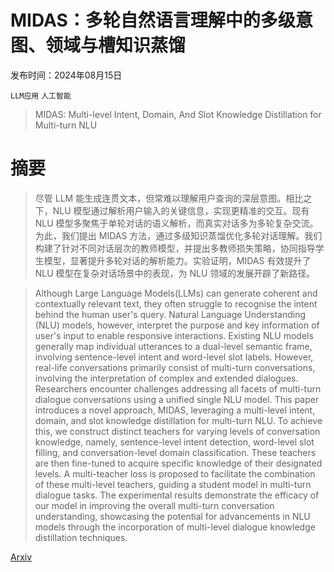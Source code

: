 # MIDAS：多轮自然语言理解中的多级意图、领域与槽知识蒸馏

发布时间：2024年08月15日

`LLM应用` `人工智能`

> MIDAS: Multi-level Intent, Domain, And Slot Knowledge Distillation for Multi-turn NLU

# 摘要

> 尽管 LLM 能生成连贯文本，但常难以理解用户查询的深层意图。相比之下，NLU 模型通过解析用户输入的关键信息，实现更精准的交互。现有 NLU 模型多聚焦于单轮对话的语义解析，而真实对话多为多轮复杂交流。为此，我们提出 MIDAS 方法，通过多级知识蒸馏优化多轮对话理解。我们构建了针对不同对话层次的教师模型，并提出多教师损失策略，协同指导学生模型，显著提升多轮对话的解析能力。实验证明，MIDAS 有效提升了 NLU 模型在复杂对话场景中的表现，为 NLU 领域的发展开辟了新路径。

> Although Large Language Models(LLMs) can generate coherent and contextually relevant text, they often struggle to recognise the intent behind the human user's query. Natural Language Understanding (NLU) models, however, interpret the purpose and key information of user's input to enable responsive interactions. Existing NLU models generally map individual utterances to a dual-level semantic frame, involving sentence-level intent and word-level slot labels. However, real-life conversations primarily consist of multi-turn conversations, involving the interpretation of complex and extended dialogues. Researchers encounter challenges addressing all facets of multi-turn dialogue conversations using a unified single NLU model. This paper introduces a novel approach, MIDAS, leveraging a multi-level intent, domain, and slot knowledge distillation for multi-turn NLU. To achieve this, we construct distinct teachers for varying levels of conversation knowledge, namely, sentence-level intent detection, word-level slot filling, and conversation-level domain classification. These teachers are then fine-tuned to acquire specific knowledge of their designated levels. A multi-teacher loss is proposed to facilitate the combination of these multi-level teachers, guiding a student model in multi-turn dialogue tasks. The experimental results demonstrate the efficacy of our model in improving the overall multi-turn conversation understanding, showcasing the potential for advancements in NLU models through the incorporation of multi-level dialogue knowledge distillation techniques.

[Arxiv](https://arxiv.org/abs/2408.08144)
